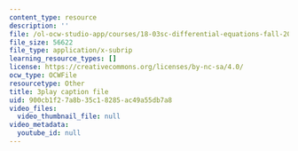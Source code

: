 ```yaml
---
content_type: resource
description: ''
file: /ol-ocw-studio-app/courses/18-03sc-differential-equations-fall-2011/900cb1f27a8b35c18285ac49a55db7a8_eyNm7XGJr4s.srt
file_size: 56622
file_type: application/x-subrip
learning_resource_types: []
license: https://creativecommons.org/licenses/by-nc-sa/4.0/
ocw_type: OCWFile
resourcetype: Other
title: 3play caption file
uid: 900cb1f2-7a8b-35c1-8285-ac49a55db7a8
video_files:
  video_thumbnail_file: null
video_metadata:
  youtube_id: null
---
```

